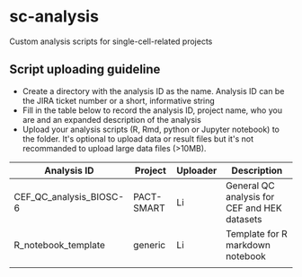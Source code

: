 # sc-analysis
Custom analysis scripts for single-cell-related projects

## Script uploading guideline
- Create a directory with the analysis ID as the name. Analysis ID can be the JIRA ticket number or a short, informative string
- Fill in the table below to record the analysis ID, project name, who you are and an expanded description of the analysis
- Upload your analysis scripts (R, Rmd, python or Jupyter notebook) to the folder. It's optional to upload data or result files but it's not recommanded to upload large data files (>10MB). 

| Analysis ID | Project | Uploader | Description |
|-------------|---------|----------|-------------|
|CEF_QC_analysis_BIOSC-6|      PACT-SMART   |     Li     |     General QC analysis for CEF and HEK datasets        |
|R_notebook_template| generic |    Li   | Template for R markdown notebook     |
|             |         |          |             |
